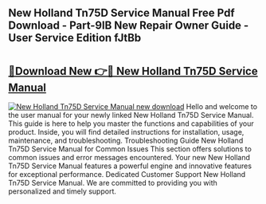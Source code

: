 ## New Holland Tn75D Service Manual Free Pdf Download - Part-9lB New Repair Owner Guide - User Service Edition fJtBb

# <h2><a href="http://bc95209.oget.top/?id=New+Holland+Tn75D+Service+Manual">🔗Download New 👉🔴 New Holland Tn75D Service Manual</a></h2>

[![New Holland Tn75D Service Manual new download](https://i.imgur.com/5g1atiW.png)](http://bc95209.oget.top/?id=New+Holland+Tn75D+Service+Manual)
Hello and welcome to the user manual for your newly linked New Holland Tn75D Service Manual. This guide is here to help you master the functions and capabilities of your product. Inside, you will find detailed instructions for installation, usage, maintenance, and troubleshooting. Troubleshooting Guide New Holland Tn75D Service Manual for Common Issues This section offers solutions to common issues and error messages encountered. Your new New Holland Tn75D Service Manual features a powerful engine and innovative features for exceptional performance. Dedicated Customer Support New Holland Tn75D Service Manual. We are committed to providing you with personalized and timely support.
